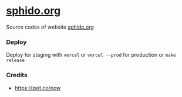 # [sphido.org](https://sphido.org)

Source codes of website [sphido.org](https://sphido.org)

### Deploy

Deploy for staging with `vercel` or `vercel --prod` for production or `make release` 

### Credits
 
- https://zeit.co/now